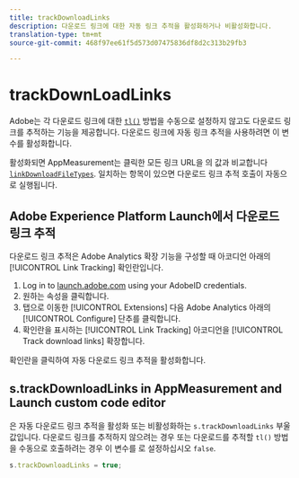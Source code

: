 ```yaml
---
title: trackDownloadLinks
description: 다운로드 링크에 대한 자동 링크 추적을 활성화하거나 비활성화합니다.
translation-type: tm+mt
source-git-commit: 468f97ee61f5d573d07475836df8d2c313b29fb3

---
```



# trackDownLoadLinks

Adobe는 각 다운로드 링크에 대한 [`tl()`](../functions/tl-method.md) 방법을 수동으로 설정하지 않고도 다운로드 링크를 추적하는 기능을 제공합니다. 다운로드 링크에 자동 링크 추적을 사용하려면 이 변수를 활성화합니다.

활성화되면 AppMeasurement는 클릭한 모든 링크 URL을 의 값과 비교합니다 [`linkDownloadFileTypes`](linkdownloadfiletypes.md). 일치하는 항목이 있으면 다운로드 링크 추적 호출이 자동으로 실행됩니다.

## Adobe Experience Platform Launch에서 다운로드 링크 추적

다운로드 링크 추적은 Adobe Analytics 확장 기능을 구성할 때 아코디언 아래의 [!UICONTROL Link Tracking] 확인란입니다.

1. Log in to [launch.adobe.com](https://launch.adobe.com) using your AdobeID credentials.
2. 원하는 속성을 클릭합니다.
3. 탭으로 이동한 [!UICONTROL Extensions] 다음 Adobe Analytics 아래의 [!UICONTROL Configure] 단추를 클릭합니다.
4. 확인란을 표시하는 [!UICONTROL Link Tracking] 아코디언을 [!UICONTROL Track download links] 확장합니다.

확인란을 클릭하여 자동 다운로드 링크 추적을 활성화합니다.

## s.trackDownloadLinks in AppMeasurement and Launch custom code editor

은 자동 다운로드 링크 추적을 활성화 또는 비활성화하는 `s.trackDownloadLinks` 부울 값입니다. 다운로드 링크를 추적하지 않으려는 경우 또는 다운로드를 추적할 `tl()` 방법을 수동으로 호출하려는 경우 이 변수를 로 설정하십시오 `false`.

```js
s.trackDownloadLinks = true;
```
